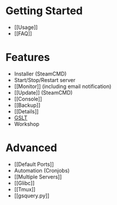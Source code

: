 # Getting Started
* [[Usage]]
* [[FAQ]]

# Features
* Installer (SteamCMD)
* Start/Stop/Restart server
* [[Monitor]] (including email notification)
* [[Update]] (SteamCMD)
* [[Console]]
* [[Backup]]
* [[Details]]
* [GSLT](https://github.com/dgibbs64/linuxgsm/wiki/Game-Server-Login-Token)
* Workshop



# Advanced
* [[Default Ports]]
* Automation (Cronjobs)
* [[Multiple Servers]]
* [[Glibc]]
* [[Tmux]]
* [[gsquery.py]]